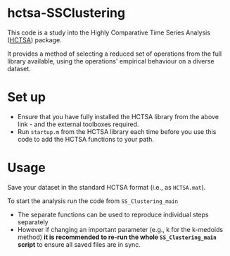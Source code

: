 # hctsa-SSClustering

This code is a study into the Highly Comparative Time Series Analysis ([HCTSA](https://github.com/benfulcher/hctsa)) package.

It provides a method of selecting a reduced set of operations from the full library available, using the operations' empirical behaviour on a diverse dataset.

# Set up

  - Ensure that you have fully installed the HCTSA library from the above link - and the external toolboxes required.
  - Run `startup.m` from the HCTSA library each time before you use this code to add the HCTSA functions to your path.

# Usage

Save your dataset in the standard HCTSA format (i.e., as `HCTSA.mat`).

To start the analysis run the code from `SS_Clustering_main`

  - The separate functions can be used to reproduce individual steps separately
  - However if changing an important parameter (e.g., k for the k-medoids method) __it is recommended to re-run the whole `SS_Clustering_main` script__ to ensure all saved files are in sync.
